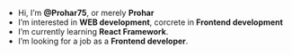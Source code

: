 - Hi, I’m **@Prohar75**, or merely **Prohar**
- I’m interested in **WEB development**, corcrete in **Frontend development**
- I’m currently learning **React Framework**.
- I’m looking for a job as a **Frontend developer**.

<!---
Prohar75/Prohar75 is a ✨ special ✨ repository because its `README.md` (this file) appears on your GitHub profile.
You can click the Preview link to take a look at your changes.
--->
